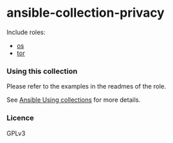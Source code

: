 # ansible-collection-privacy

Include roles:
+ [os](https://github.com/szorfein/ansible-collection-privacy/tree/main/os)
+ [tor](https://github.com/szorfein/ansible-collection-privacy/tree/main/tor)

### Using this collection
Please refer to the examples in the readmes of the role.

See [Ansible Using
collections](https://docs.ansible.com/ansible/latest/user_guide/collections_using.html) for more details.

### Licence

GPLv3
